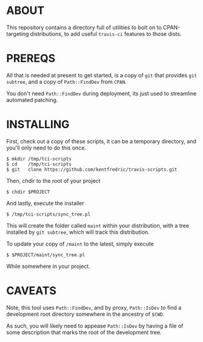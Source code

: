 # ABOUT

This repository contains a directory full of utilities to bolt on
to CPAN-targeting distributions, to add useful `travis-ci` features to those dists.

# PREREQS

All that is needed at present to get started, is a copy of `git` that provides `git subtree`, and a copy of `Path::FindDev` from `CPAN`.

You don't need `Path::FindDev` during deployment, its just used to streamline
automated patching.

# INSTALLING

First, check out a copy of these scripts, it can be a temporary directory,
and you'll only need to do this once.

```shell
$ mkdir /tmp/tci-scripts
$ cd    /tmp/tci-scripts
$ git   clone https://github.com/kentfredric/travis-scripts.git
```

Then, chdir to the root of your project

```shell
$ chdir $PROJECT
```

And lastly, execute the installer

```shell
$ /tmp/tci-scripts/sync_tree.pl
```

This will create the folder called `maint` within your distribution,
with a tree installed by `git subtree`, which will track this distribution.

To update your copy of `/maint` to the latest, simply execute

```shell
$ $PROJECT/maint/sync_tree.pl
```

While somewhere in your project.

# CAVEATS

Note, this tool uses `Path::FindDev`, and by proxy, `Path::IsDev` to find a development
root directory somewhere in the ancestry of `$CWD`.

As such, you will likely need to appease `Path::IsDev` by having a file of some description that
marks the root of the development tree.
